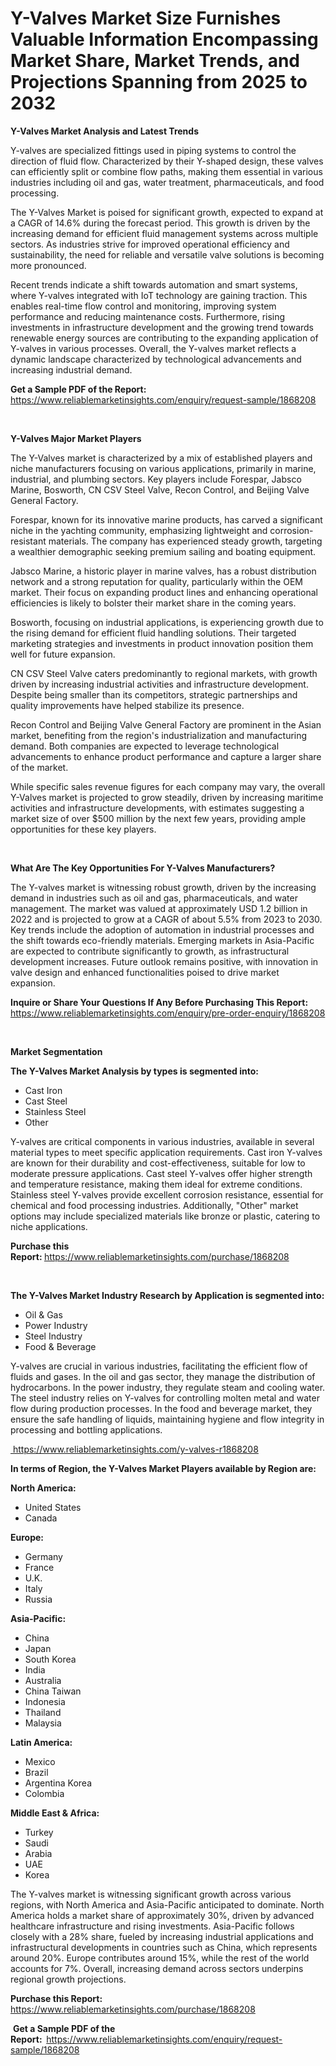 <p><h1>Y-Valves Market Size Furnishes Valuable Information Encompassing Market Share, Market Trends, and Projections Spanning from 2025 to 2032</h1></p><p><strong>Y-Valves Market Analysis and Latest Trends</strong></p>
<p><p>Y-valves are specialized fittings used in piping systems to control the direction of fluid flow. Characterized by their Y-shaped design, these valves can efficiently split or combine flow paths, making them essential in various industries including oil and gas, water treatment, pharmaceuticals, and food processing.</p><p>The Y-Valves Market is poised for significant growth, expected to expand at a CAGR of 14.6% during the forecast period. This growth is driven by the increasing demand for efficient fluid management systems across multiple sectors. As industries strive for improved operational efficiency and sustainability, the need for reliable and versatile valve solutions is becoming more pronounced.</p><p>Recent trends indicate a shift towards automation and smart systems, where Y-valves integrated with IoT technology are gaining traction. This enables real-time flow control and monitoring, improving system performance and reducing maintenance costs. Furthermore, rising investments in infrastructure development and the growing trend towards renewable energy sources are contributing to the expanding application of Y-valves in various processes. Overall, the Y-valves market reflects a dynamic landscape characterized by technological advancements and increasing industrial demand.</p></p>
<p><strong>Get a Sample PDF of the Report:&nbsp;</strong> <a href="https://www.reliablemarketinsights.com/enquiry/request-sample/1868208?utm_campaign=3517&utm_medium=2&utm_source=Github&utm_content=ia&utm_term=12042025&utm_id=y-valves">https://www.reliablemarketinsights.com/enquiry/request-sample/1868208</a></p>
<p>&nbsp;</p>
<p><strong>Y-Valves Major Market Players</strong></p>
<p><p>The Y-Valves market is characterized by a mix of established players and niche manufacturers focusing on various applications, primarily in marine, industrial, and plumbing sectors. Key players include Forespar, Jabsco Marine, Bosworth, CN CSV Steel Valve, Recon Control, and Beijing Valve General Factory. </p><p>Forespar, known for its innovative marine products, has carved a significant niche in the yachting community, emphasizing lightweight and corrosion-resistant materials. The company has experienced steady growth, targeting a wealthier demographic seeking premium sailing and boating equipment. </p><p>Jabsco Marine, a historic player in marine valves, has a robust distribution network and a strong reputation for quality, particularly within the OEM market. Their focus on expanding product lines and enhancing operational efficiencies is likely to bolster their market share in the coming years.</p><p>Bosworth, focusing on industrial applications, is experiencing growth due to the rising demand for efficient fluid handling solutions. Their targeted marketing strategies and investments in product innovation position them well for future expansion.</p><p>CN CSV Steel Valve caters predominantly to regional markets, with growth driven by increasing industrial activities and infrastructure development. Despite being smaller than its competitors, strategic partnerships and quality improvements have helped stabilize its presence.</p><p>Recon Control and Beijing Valve General Factory are prominent in the Asian market, benefiting from the region's industrialization and manufacturing demand. Both companies are expected to leverage technological advancements to enhance product performance and capture a larger share of the market.</p><p>While specific sales revenue figures for each company may vary, the overall Y-Valves market is projected to grow steadily, driven by increasing maritime activities and infrastructure developments, with estimates suggesting a market size of over $500 million by the next few years, providing ample opportunities for these key players.</p></p>
<p>&nbsp;</p>
<p><strong>What Are The Key Opportunities For Y-Valves Manufacturers?</strong></p>
<p><p>The Y-valves market is witnessing robust growth, driven by the increasing demand in industries such as oil and gas, pharmaceuticals, and water management. The market was valued at approximately USD 1.2 billion in 2022 and is projected to grow at a CAGR of about 5.5% from 2023 to 2030. Key trends include the adoption of automation in industrial processes and the shift towards eco-friendly materials. Emerging markets in Asia-Pacific are expected to contribute significantly to growth, as infrastructural development increases. Future outlook remains positive, with innovation in valve design and enhanced functionalities poised to drive market expansion.</p></p>
<p><strong>Inquire or Share Your Questions If Any Before Purchasing This Report:</strong> <a href="https://www.reliablemarketinsights.com/enquiry/pre-order-enquiry/1868208?utm_campaign=3517&utm_medium=2&utm_source=Github&utm_content=ia&utm_term=12042025&utm_id=y-valves">https://www.reliablemarketinsights.com/enquiry/pre-order-enquiry/1868208</a></p>
<p>&nbsp;</p>
<p><strong>Market Segmentation</strong></p>
<p><strong>The Y-Valves Market Analysis by types is segmented into:</strong></p>
<p><ul><li>Cast Iron</li><li>Cast Steel</li><li>Stainless Steel</li><li>Other</li></ul></p>
<p><p>Y-valves are critical components in various industries, available in several material types to meet specific application requirements. Cast iron Y-valves are known for their durability and cost-effectiveness, suitable for low to moderate pressure applications. Cast steel Y-valves offer higher strength and temperature resistance, making them ideal for extreme conditions. Stainless steel Y-valves provide excellent corrosion resistance, essential for chemical and food processing industries. Additionally, "Other" market options may include specialized materials like bronze or plastic, catering to niche applications.</p></p>
<p><strong>Purchase this Report:&nbsp;</strong><a href="https://www.reliablemarketinsights.com/purchase/1868208?utm_campaign=3517&utm_medium=2&utm_source=Github&utm_content=ia&utm_term=12042025&utm_id=y-valves">https://www.reliablemarketinsights.com/purchase/1868208</a></p>
<p>&nbsp;</p>
<p><strong>The Y-Valves Market Industry Research by Application is segmented into:</strong></p>
<p><ul><li>Oil & Gas</li><li>Power Industry</li><li>Steel Industry</li><li>Food & Beverage</li></ul></p>
<p><p>Y-valves are crucial in various industries, facilitating the efficient flow of fluids and gases. In the oil and gas sector, they manage the distribution of hydrocarbons. In the power industry, they regulate steam and cooling water. The steel industry relies on Y-valves for controlling molten metal and water flow during production processes. In the food and beverage market, they ensure the safe handling of liquids, maintaining hygiene and flow integrity in processing and bottling applications.</p></p>
<p><a href="https://www.reliablemarketinsights.com/y-valves-r1868208?utm_campaign=3517&utm_medium=2&utm_source=Github&utm_content=ia&utm_term=12042025&utm_id=y-valves">&nbsp;https://www.reliablemarketinsights.com/y-valves-r1868208</a></p>
<p><strong>In terms of Region, the Y-Valves Market Players available by Region are:</strong></p>
<p>
    <p> <strong> North America: </strong>
        <ul>
            <li>United States</li>
            <li>Canada</li>
        </ul>
        </p> 
    <p> <strong> Europe: </strong>
        <ul>
            <li>Germany</li>
            <li>France</li>
            <li>U.K.</li>
            <li>Italy</li>
            <li>Russia</li>
        </ul>
        </p> 
    <p> <strong> Asia-Pacific: </strong>
        <ul>
            <li>China</li>
            <li>Japan</li>
            <li>South Korea</li>
            <li>India</li>
            <li>Australia</li>
            <li>China Taiwan</li>
            <li>Indonesia</li>
            <li>Thailand</li>
            <li>Malaysia</li>
        </ul>
        </p> 
    <p> <strong> Latin America: </strong>
        <ul>
            <li>Mexico</li>
            <li>Brazil</li>
            <li>Argentina Korea</li>
            <li>Colombia</li>
        </ul>
        </p> 
    <p> <strong> Middle East & Africa: </strong>
        <ul>
            <li>Turkey</li>
            <li>Saudi</li>
            <li>Arabia</li>
            <li>UAE</li>
            <li>Korea</li>
        </ul>
    </p>
    </p>
<p><p>The Y-valves market is witnessing significant growth across various regions, with North America and Asia-Pacific anticipated to dominate. North America holds a market share of approximately 30%, driven by advanced healthcare infrastructure and rising investments. Asia-Pacific follows closely with a 28% share, fueled by increasing industrial applications and infrastructural developments in countries such as China, which represents around 20%. Europe contributes around 15%, while the rest of the world accounts for 7%. Overall, increasing demand across sectors underpins regional growth projections.</p></p>
<p><strong>Purchase this Report: </strong><a href="https://www.reliablemarketinsights.com/purchase/1868208?utm_campaign=3517&utm_medium=2&utm_source=Github&utm_content=ia&utm_term=12042025&utm_id=y-valves">https://www.reliablemarketinsights.com/purchase/1868208</a></p>
<p>&nbsp;<strong>Get a Sample PDF of the Report:&nbsp;&nbsp;</strong><a href="https://www.reliablemarketinsights.com/enquiry/request-sample/1868208?utm_campaign=3517&utm_medium=2&utm_source=Github&utm_content=ia&utm_term=12042025&utm_id=y-valves">https://www.reliablemarketinsights.com/enquiry/request-sample/1868208</a></p>
<p><strong></strong></p>
<p><p></p><p></p><p></p></p>